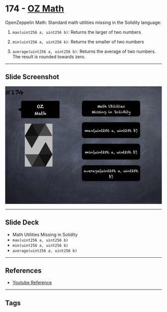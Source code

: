 # 174 - [OZ Math](OZ%20Math.md)
OpenZeppelin Math: Standard math utilities missing in the Solidity language:

1.  `max(uint256 a, uint256 b)`: Returns the larger of two numbers
    
2.  `min(uint256 a, uint256 b)`: Returns the smaller of two numbers
    
3.  `average(uint256 a, uint256 b)`: Returns the average of two numbers. The result is rounded towards zero.
___
## Slide Screenshot
![174.png](../images/solidity201/174.png)
___
## Slide Deck
- Math Utilities Missing in Solidity
- `max(uint256 a, uint256 b)`
- `min(uint256 a, uint256 b)`
- `average(uint256 a, uint256 b)`
___
## References
- [Youtube Reference](https://youtu.be/L_9Fk6HRwpU?t=829)
___
## Tags